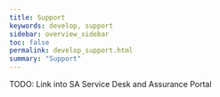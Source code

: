 ```yaml
---
title: Support
keywords: develop, support
sidebar: overview_sidebar
toc: false
permalink: develop_support.html
summary: "Support"
---
```


TODO: Link into SA Service Desk and Assurance Portal

